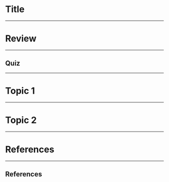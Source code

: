 # Title

---

# Review

---

## Quiz

---

# Topic 1

---

# Topic 2

---


# References

---

## References


<div id = "refs">

